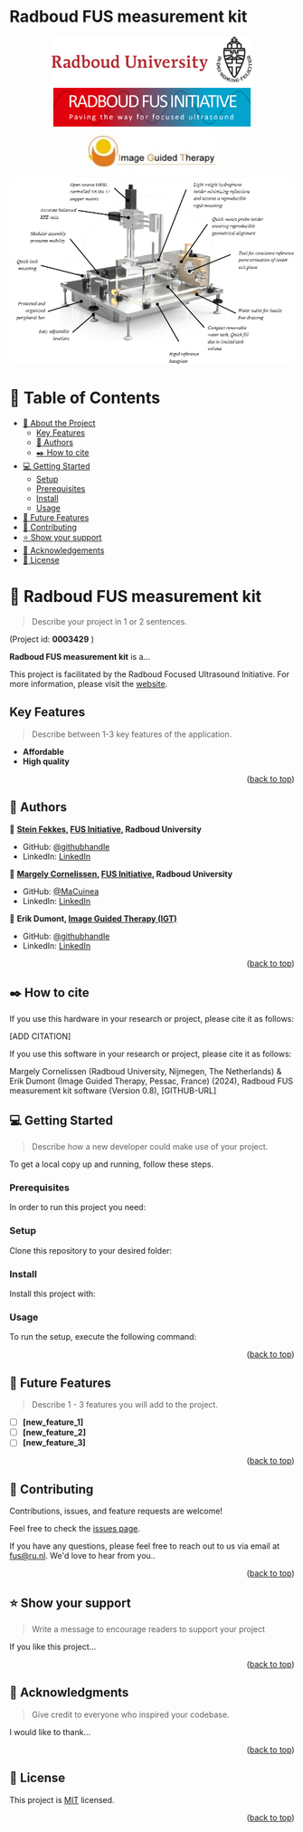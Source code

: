# Radboud FUS measurement kit
<a name="readme-top"></a>

<div align="center">
  <img src="Radboud-logo.jpg" alt="ru_logo" width="auto"  height="80" />

  <img src="fuslogo.png" alt="fus_logo" width="auto" height="80">

  <img src="igtlogo.jpeg" alt="igt_logo" width="auto" height="80">
  
</div>

<div align="center">
  
  <img src="sonorover-one.png" alt="sonorover-one" width="800"  height="auto" />
  
</div>

<!-- TABLE OF CONTENTS -->

# 📗 Table of Contents

- [📖 About the Project](#about-project)
  - [Key Features](#key-features)
  - [👥 Authors](#authors)
  - [✒️ How to cite](#how-to-cite)
- [💻 Getting Started](#getting-started)
  - [Setup](#setup)
  - [Prerequisites](#prerequisites)
  - [Install](#install)
  - [Usage](#usage)
- [🔭 Future Features](#future-features)
- [🤝 Contributing](#contributing)
- [⭐️ Show your support](#support)
- [🙏 Acknowledgements](#acknowledgements)
- [📝 License](#license)

<!-- PROJECT DESCRIPTION -->

# 📖 Radboud FUS measurement kit <a name="about-project"></a>

> Describe your project in 1 or 2 sentences.

(Project id: **0003429** )

**Radboud FUS measurement kit** is a...

This project is facilitated by the Radboud Focused Ultrasound Initiative. For more information, please visit the [website](https://www.ru.nl/en/donders-institute/research/research-facilities/focused-ultrasound-initiative-fus).

<!-- Features -->

## Key Features <a name="key-features"></a>

> Describe between 1-3 key features of the application.

- **Affordable**
- **High quality**

<p align="right">(<a href="#readme-top">back to top</a>)</p>

<!-- AUTHORS -->

## 👥 Authors <a name="authors"></a>

👤 **[Stein Fekkes](https://www.ru.nl/en/people/fekkes-s), [FUS Initiative](https://www.ru.nl/en/donders-institute/research/research-facilities/focused-ultrasound-initiative-fus), Radboud University**

- GitHub: [@githubhandle](https://github.com/githubhandle)
- LinkedIn: [LinkedIn](https://linkedin.com/in/sfekkes)

👤 **[Margely Cornelissen](https://www.ru.nl/en/people/cornelissen-m), [FUS Initiative](https://www.ru.nl/en/donders-institute/research/research-facilities/focused-ultrasound-initiative-fus), Radboud University**

- GitHub: [@MaCuinea](https://github.com/MaCuinea)
- LinkedIn: [LinkedIn](https://linkedin.com/in/margely-cornelissen)

👤 **Erik Dumont, [Image Guided Therapy (IGT)](http://www.imageguidedtherapy.com/)**

- GitHub: [@githubhandle](https://github.com/githubhandle)
- LinkedIn: [LinkedIn](https://linkedin.com/in/erik-dumont-986a814)

<p align="right">(<a href="#readme-top">back to top</a>)</p>

## ✒️ How to cite <a name="how-to-cite"></a>

If you use this hardware in your research or project, please cite it as follows:

[ADD CITATION]

If you use this software in your research or project, please cite it as follows:

Margely Cornelissen (Radboud University, Nijmegen, The Netherlands) & Erik Dumont (Image Guided Therapy, Pessac, France) (2024), Radboud FUS measurement kit software (Version 0.8), [GITHUB-URL]

<!-- GETTING STARTED -->

## 💻 Getting Started <a name="getting-started"></a>

> Describe how a new developer could make use of your project.

To get a local copy up and running, follow these steps.

### Prerequisites

In order to run this project you need:

<!--
Example command:

```sh
 gem install rails
```
 -->

### Setup

Clone this repository to your desired folder:

<!--
Example commands:

```sh
  cd my-folder
  git clone git@.com:myaccount/my-project.git
```
--->

### Install

Install this project with:

<!--
Example command:

```sh
  cd my-project
  gem install
```
--->

### Usage

To run the setup, execute the following command:

<!--
Example command:

```sh
  rails server
```
--->

<p align="right">(<a href="#readme-top">back to top</a>)</p>

<!-- FUTURE FEATURES -->

## 🔭 Future Features <a name="future-features"></a>

> Describe 1 - 3 features you will add to the project.

- [ ] **[new_feature_1]**
- [ ] **[new_feature_2]**
- [ ] **[new_feature_3]**

<p align="right">(<a href="#readme-top">back to top</a>)</p>

<!-- CONTRIBUTING -->

## 🤝 Contributing <a name="contributing"></a>

Contributions, issues, and feature requests are welcome!

Feel free to check the [issues page](../../issues/).

If you have any questions, please feel free to reach out to us via email at fus@ru.nl.
We'd love to hear from you..

<p align="right">(<a href="#readme-top">back to top</a>)</p>

<!-- SUPPORT -->

## ⭐️ Show your support <a name="support"></a>

> Write a message to encourage readers to support your project

If you like this project...

<p align="right">(<a href="#readme-top">back to top</a>)</p>

<!-- ACKNOWLEDGEMENTS -->

## 🙏 Acknowledgments <a name="acknowledgements"></a>

> Give credit to everyone who inspired your codebase.

I would like to thank...

<p align="right">(<a href="#readme-top">back to top</a>)</p>

## 📝 License <a name="license"></a>

This project is [MIT](./LICENSE) licensed.

<p align="right">(<a href="#readme-top">back to top</a>)</p>

